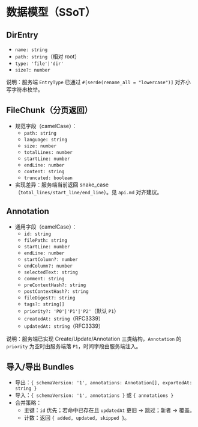 # 数据模型（SSoT）

## DirEntry
- `name: string`
- `path: string`（相对 root）
- `type: 'file'|'dir'`
- `size?: number`

说明：服务端 `EntryType` 已通过 `#[serde(rename_all = "lowercase")]` 对齐小写字符串枚举。

## FileChunk（分页返回）
- 规范字段（camelCase）：
  - `path: string`
  - `language: string`
  - `size: number`
  - `totalLines: number`
  - `startLine: number`
  - `endLine: number`
  - `content: string`
  - `truncated: boolean`
- 实现差异：服务端当前返回 snake_case（`total_lines/start_line/end_line`）。见 `api.md` 对齐建议。

## Annotation
- 通用字段（camelCase）：
  - `id: string`
  - `filePath: string`
  - `startLine: number`
  - `endLine: number`
  - `startColumn?: number`
  - `endColumn?: number`
  - `selectedText: string`
  - `comment: string`
  - `preContextHash?: string`
  - `postContextHash?: string`
  - `fileDigest?: string`
  - `tags?: string[]`
  - `priority?: 'P0'|'P1'|'P2'`（默认 `P1`）
  - `createdAt: string`（RFC3339）
  - `updatedAt: string`（RFC3339）

说明：服务端已实现 Create/Update/Annotation 三类结构，`Annotation` 的 `priority` 为空时由服务端落 `P1`，时间字段由服务端注入。

## 导入/导出 Bundles
- 导出：`{ schemaVersion: '1', annotations: Annotation[], exportedAt: string }`
- 导入：`{ schemaVersion: '1', annotations }` 或 `{ annotations }`
- 合并策略：
  - 主键：`id` 优先；若命中已存在且 `updatedAt` 更旧 → 跳过；新者 → 覆盖。
  - 计数：返回 `{ added, updated, skipped }`。

